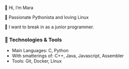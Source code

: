 👋 Hi, I’m Mara

🚀 Passionate Pythonista and loving Linux

👀 I want to break in as a junior programmer.

### 🔧 Technologies & Tools
- Main Languages: C, Python
- With smatterings of: C++, Java, Javascript, Assembler
- Tools: Git, Docker, Linux
  


<!---
MaraSchulze/MaraSchulze is a ✨ special ✨ repository because its `README.md` (this file) appears on your GitHub profile.
You can click the Preview link to take a look at your changes.
--->
